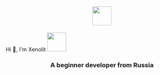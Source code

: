 <h1 align="center">
  <img src="https://user-images.githubusercontent.com/81859776/177783743-6d44305a-2ad9-4748-a52e-ed54b3be4f4f.png" width="50" height="50"/></h1>
  Hi 👋, I'm Xenolit <img src="https://user-images.githubusercontent.com/81859776/177783743-6d44305a-2ad9-4748-a52e-ed54b3be4f4f.png" width="50" height="50"/>
<h3 align="center">A beginner developer from Russia</h3>
